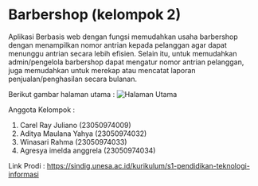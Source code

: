 # Barbershop (kelompok 2)
Aplikasi Berbasis web dengan fungsi memudahkan usaha barbershop dengan menampilkan nomor antrian kepada pelanggan agar dapat menunggu antrian secara lebih efisien. Selain itu, untuk memudahkan admin/pengelola barbershop dapat mengatur nomor antrian pelanggan, juga memudahkan untuk merekap atau mencatat laporan penjualan/penghasilan secara bulanan.

Berikut gambar halaman utama :
![Halaman Utama](https://github.com/user-attachments/assets/3a9a7c0b-4c16-4152-a4ff-2122e6d14fd6)

Anggota Kelompok : 
1. Carel Ray Juliano (23050974009)
2. Aditya Maulana Yahya (23050974032)
3. Winasari Rahma (23050974033)
4. Agresya imelda anggrela (23050974034)

Link Prodi : https://sindig.unesa.ac.id/kurikulum/s1-pendidikan-teknologi-informasi
